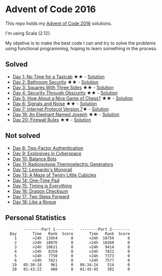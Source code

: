 # Advent of Code 2016

This repo holds my [Advent of Code 2016](http://adventofcode.com/2016/) solutions.

I'm using Scala (2.12). 

My objetive is to make the best code I can and try to solve the problems using functional programming, hoping to learn something in the process. 

## Solved

* [Day 1: No Time for a Taxicab](http://adventofcode.com/2016/day/1) &#x2605;&#x2605; - [Solution](https://github.com/oxcarh/advent-of-code-2016/blob/master/src/main/scala/com/oxcarh/adventofcode2016/Day1.scala)
* [Day 2: Bathroom Security](http://adventofcode.com/2016/day/2) &#x2605;&#x2605; - [Solution](https://github.com/oxcarh/advent-of-code-2016/blob/master/src/main/scala/com/oxcarh/adventofcode2016/Day2.scala)
* [Day 3: Squares With Three Sides](https://adventofcode.com/2016/day/3) &#x2605;&#x2605; - [Solution](https://github.com/oxcarh/advent-of-code-2016/blob/master/src/main/scala/com/oxcarh/adventofcode2016/Day3.scala)
* [Day 4: Security Through Obscurity](https://adventofcode.com/2016/day/4) &#x2605;&#x2605; - [Solution](https://github.com/oxcarh/advent-of-code-2016/blob/master/src/main/scala/com/oxcarh/adventofcode2016/Day4.scala)
* [Day 5: How About a Nice Game of Chess?](https://adventofcode.com/2016/day/5) &#x2605;&#x2605; - [Solution](https://github.com/oxcarh/advent-of-code-2016/blob/master/src/main/scala/com/oxcarh/adventofcode2016/Day5.scala)
* [Day 6: Signals and Noise](https://adventofcode.com/2016/day/6) &#x2605;&#x2605; - [Solution](https://github.com/oxcarh/advent-of-code-2016/blob/master/src/main/scala/com/oxcarh/adventofcode2016/Day6.scala)
* [Day 7: Internet Protocol Version 7](https://adventofcode.com/2016/day/7)&#x2605; - [Solution](https://github.com/oxcarh/advent-of-code-2016/blob/master/src/main/scala/com/oxcarh/adventofcode2016/Day7.scala)
* [Day 19: An Elephant Named Joseph](https://adventofcode.com/2016/day/19) &#x2605;&#x2605; - [Solution](https://github.com/oxcarh/advent-of-code-2016/blob/master/src/main/scala/com/oxcarh/adventofcode2016/Day19.scala)
* [Day 20: Firewall Rules](https://adventofcode.com/2016/day/20) &#x2605;&#x2605; - [Solution](https://github.com/oxcarh/advent-of-code-2016/blob/master/src/main/scala/com/oxcarh/adventofcode2016/Day20.scala)
 

## Not solved


* [Day 8: Two-Factor Authentication](https://adventofcode.com/2016/day/8)
* [Day 9: Explosives in Cyberspace](https://adventofcode.com/2016/day/9)
* [Day 10: Balance Bots](https://adventofcode.com/2016/day/10)
* [Day 11: Radioisotope Thermoelectric Generators](https://adventofcode.com/2016/day/11)
* [Day 12: Leonardo's Monorail](https://adventofcode.com/2016/day/12)
* [Day 13: A Maze of Twisty Little Cubicles](https://adventofcode.com/2016/day/13)
* [Day 14: One-Time Pad](https://adventofcode.com/2016/day/14)
* [Day 15: Timing is Everything](https://adventofcode.com/2016/day/15)
* [Day 16: Dragon Checksum](https://adventofcode.com/2016/day/16)
* [Day 17: Two Steps Forward](https://adventofcode.com/2016/day/17)
* [Day 18: Like a Rogue](https://adventofcode.com/2016/day/18)

## Personal Statistics

````
        --------Part 1--------   --------Part 2--------
  Day       Time   Rank  Score       Time   Rank  Score
    1       >24h  13954      0       >24h  10759      0
    2       >24h  10876      0       >24h  10260      0
    3       >24h  10631      0       >24h   9414      0
    4       >24h   8259      0       >24h   7822      0
    5       >24h   7750      0       >24h   7373      0
    6       >24h   7821      0       >24h   7577      0
   19   05:30:18    961      0   06:34:24    514      0
   20   01:43:22    488      0   01:45:45    392      0
  
````


